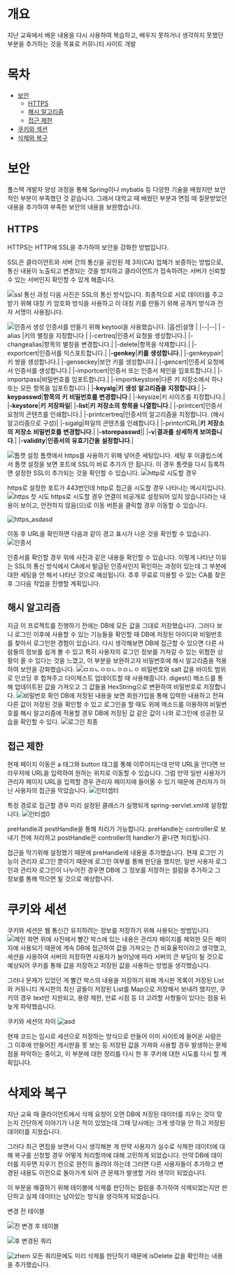 # 개요
지난 교육에서 배운 내용을 다시 사용하여  복습하고, 배우지 못하거나 생각하지 못했던 부분을 추가하는 것을 목표로 커뮤니티 사이트  개발
# 목차
 - [보안](#보안)
	 - [HTTPS](#https)
	 - [해시 알고리즘](#해시-알고리즘)
	 - [접근 제한](#접근-제한)
 - [쿠키와 섹션](#쿠키와-세션)
 - [삭제와 복구](#삭제와-복구)
# 보안
풀스택 개발자 양성 과정을 통해 Spring이나 mybatis 등 다양한 기술을 배웠지만 보안적인 부분이 부족했던 것 같습니다. 그래서 대학교 때 배웠던 부분과 면접 때 질문받았던 내용을 추가하여 부족한 보안의 내용을 보완했습니다.
## HTTPS
HTTPS는 HTTP에 SSL을 추가하여 보안을 강화한 방법입니다.

SSL은 클라이언트와 서버 간의 통신을 공인된 제 3자(CA) 업체가 보증하는 방법으로, 통신 내용이 노출되고 변경되는 것을 방지하고 클라이언트가 접속하려는 서버가 신뢰할 수 있는 서버인지 확인할 수 있게 해줍니다.

![ssl 통신 과정](https://user-images.githubusercontent.com/38309884/109752936-a68f2d00-7c24-11eb-961e-07ee4af411eb.PNG)
다음 사진은 SSL의 통신 방식입니다. 최종적으로 서로 데이터를 주고받기 위해 대칭 키 암호화 방식을 사용하고 이 대칭 키를 만들기 위해 공개키 방식과 전자 서명이 사용됩니다.

![인증서 생성](https://user-images.githubusercontent.com/38309884/109758148-79e01300-7c2e-11eb-99f5-2582197c5c5c.PNG)
인증서를 만들기 위해 keytool을 사용했습니다.
|옵션|설명  |
|--|--|
| -alias |키의 별칭을 지정합니다  |
|-certreq|인증서  요청을  생성합니다.|
|-changealias|항목의  별칭을  변경합니다.|
|-delete|항목을  삭제합니다.|
|-exportcert|인증서를  익스포트합니다.|
|**-genkey**|**키를**  **생성합니다**.|
|-genkeypair|키  쌍을  생성합니다.|
|-genseckey|보안  키를  생성합니다.|
|-gencert|인증서  요청에서  인증서를  생성합니다.|
|-importcert|인증서  또는  인증서  체인을  임포트합니다.|
|-importpass|비밀번호를  임포트합니다.|
|-importkeystore|다른  키  저장소에서  하나  또는  모든  항목을  임포트합니다.|
|**-keyalg**|**키**  **생성**  **알고리즘을**  **지정합니다**.|
|**-keypasswd**|**항목의**  **키**  **비밀번호를**  **변경합니다**.|
|-keysize|키  사이즈를  지정합니다.|
|**-keystore**|**키**  **저장파일**|
|**-list**|**키**  **저장소의**  **항목을**  **나열합니다**.|
|-printcert|인증서  요청의  콘텐츠를  인쇄합니다.|
|-printcertreq|인증서의  알고리즘을  지정합니다. (해시  알고리즘으로  구성)|
|-sigalg|파일의  콘텐츠를  인쇄합니다.|
|-printcrlCRL|**키**  **저장소의**  **저장소**  **비밀번호를**  **변경합니다**.|
|**-storepasswd**||
|**-v**|**결과를**  **상세하게**  **보여줍니다**.|
|**-validity**|**인증서의**  **유효기간을**  **설정합니다**.|

![톰캣 설정](https://user-images.githubusercontent.com/38309884/109756235-e78a4000-7c2a-11eb-94e5-453fefd65364.PNG)
톰캣에서 https를 사용하기 위해 넣어준 세팅입니다.
세팅 후 이클립스에서 톰캣 설정을 보면 포트에 SSL이 바로 추가가 안 됩니다. 이 경우 톰캣을 다시 등록하면 설정한 SSL이 추가되는 것을 확인할 수 있습니다.
![http로 시도할 경우](https://user-images.githubusercontent.com/38309884/109755643-b2c9b900-7c29-11eb-8f54-a630ebbe7d01.PNG)
  
https로 설정한 포트가 443번인데 http로 접근을 시도할 경우 나타나는 메시지입니다.
![https 첫 시도](https://user-images.githubusercontent.com/38309884/109755644-b2c9b900-7c29-11eb-940c-a41cce6dea4b.PNG)
https로 시도할 경우 연결이 비공개로 설정되어 있지 않습니다라는 내용이 보이고, 안전하지 않음(으)로 이동 버튼을 클릭할 경우 이동할 수 있습니다.
  
![https_asdasd](https://user-images.githubusercontent.com/38309884/109755645-b3624f80-7c29-11eb-88d6-2fe1b38074d6.png)
  
이동 후 URL을 확인하면 다음과 같이 경고 표시가 나온 것을 확인할 수 있습니다.
![인증서](https://user-images.githubusercontent.com/38309884/109755648-b3624f80-7c29-11eb-807f-c57265ac2cc8.PNG)
  
인증서를 확인할 경우 위에 사진과 같은 내용을 확인할 수 있습니다. 이렇게 나타난 이유는 SSL의 통신 방식에서 CA에서 발급된 인증서인지 확인하는 과정이 있는데 그 부분에 대한 세팅을 안 해서 나타난 것으로 예상됩니다. 추후 무료로 이용할 수 있는 CA를 찾은 후 그다음 작업을 진행할 계획입니다.


## 해시 알고리즘
지금 이 프로젝트를 진행하기 전에는 DB에 모든 값을 그대로 저장했습니다. 그러다 보니 로그인 이후에 사용할 수 있는 기능들을 확인할 때 DB에 저장된 아이디와 비밀번호를 찾아서 로그인한 경험이 있습니다. 다시 생각해보면 DB에 접근할 수 있으면 다른 사람들의 정보를 쉽게 볼 수 있고 특히 사용자의 로그인 정보를 가져갈 수 있는 위험한 상황이 올 수 있다는 것을 느꼈고, 이 부분을 보완하고자 비밀번호에 해시 알고리즘을 적용하여 보안을 강화했습니다.
![ㅁㅁㄴㅇㅁㄴㅇㅁㄴㅇ](https://user-images.githubusercontent.com/38309884/109619052-a71fb900-7b7b-11eb-987f-c047cd561f72.PNG)
비밀번호와 salt 값을 바이트 범위로 인코딩 후 합쳐주고 다이제스트 업데이트할 때 사용해줍니다. digest() 메소드를 통해 업데이트된 값을 가져오고 그 값들을  HexString으로 변환하여 비밀번호로 저장합니다.
![비밀번호 확인](https://user-images.githubusercontent.com/38309884/109620630-750f5680-7b7d-11eb-85ca-b88bb521bee2.PNG)
DB에 저장된 내용을 보면 회원가입을 통해 입력한 내용하고 전혀 다른 값이 저장된 것을 확인할 수 있고 로그인을 할 때도 위에 메소드를 이용하여 비밀번호를 해시 알고리즘에 적용할 경우 DB에 저장된 값 같은 값이 나와 로그인에 성공한 모습을 확인할 수 있다.
![로그인 최종](https://user-images.githubusercontent.com/38309884/109625267-74c58a00-7b82-11eb-8a44-66a8e2ee59b8.PNG)
## 접근 제한
현재 페이지 이동은 a 태그와 button 태그를 통해 이루어지는데 만약 URL을 안다면 브라우저에 URL을 입력하여 원하는 위치로 이동할 수 있습니다. 그럼 만약 일반 사용자가 관리자 페이지 URL을 입력할 경우 관리자 페이지에 들어올 수 있기 때문에 관리자가 아닌 사용자의 접근을 막았습니다.
![인터셉터](https://user-images.githubusercontent.com/38309884/109610560-43dc5980-7b70-11eb-9dd6-7b393b76e989.PNG)
  
특정 경로로 접근할 경우 미리 설정된 클래스가 실행되게 spring-servlet.xml에 설정합니다.
![인터셉0](https://user-images.githubusercontent.com/38309884/109610564-4474f000-7b70-11eb-816e-c4f7d2f96e27.PNG)
  
preHandle과 postHandle을 통해 처리가 가능합니다. preHandle는 controller로 보내기 전에 처리하고 postHandle은 controller의 handler가 끝나면 처리됩니다.
  
접근을 막기위해 설정했기 때문에 preHandle에 내용을 추가했습니다. 현재 로그인 기능이 관리자 로그인 뿐이기 때문에 로그인 여부를 통해 판단을 했지만, 일반 사용자 로그인과 관리자 로그인이 나누어진 경우면 DB에 그 정보를 저장하는 컬럼을 추가하고 그 정보를 통해 막으면 될 것으로 예상합니다.
#	쿠키와 세션
쿠키와 세션은 웹 통신간 유지하려는 정보를 저장하기 위해 사용되는 방법입니다.
![메인 화면](https://user-images.githubusercontent.com/38309884/109605288-45a21f00-7b68-11eb-8d8a-0900dd765520.png)
위에 사진에서 빨간 박스에 있는 내용은 관리자 페이지를 제외한 모든 페이지에 사용되기 때문에 계속 DB에 접근하여 값을 가져오는 건 비효율적이라고 생각했고, 세션을 사용하여 서버의 저장하면 사용자가 늘어남에 따라 서버의 큰 부담이 될 것으로 예상되어 쿠키를 통해 값을 저장하고 저장된 값을 사용하는 방법을 생각했습니다.

그러나 문제가 있었던 게 빨간 박스의 내용을 저장하기 위해 게시판 목록이 저장된 List와 커뮤니티 게시판의 최신 글들이 저장된 List를 Map으로 저장해서 보내려 했지만, 쿠키의 경우 text만 지원되고, 용량 제한, 만료 시점 등 더 고려할 사항들이 있다는 점을 뒤늦게 파악했습니다.
  
쿠키와 세션의 차이
![asd](https://user-images.githubusercontent.com/38309884/109605558-b0ebf100-7b68-11eb-9199-9d5b6d820ad4.PNG)

현재 코드는 임시로 세션으로 저장하는 방식으로 만들어 이미 사이트에 들어온 사람은 그 이후에 만들어진 게시판을 못 보는 등 저장된 값을 가져와 사용할 경우 발생하는 문제점을 파악하는 중이고, 이 부분에 대한 정리를 다시 한 후 쿠키에 대한 시도를 다시 할 계획입니다.
  
# 삭제와 복구
지난 교육 때 클라이언트에서 삭제 요청이 오면 DB에 저장된 데이터를 지우는 것이 맞는지 간단하게 이야기가 나온 적이 있었는데 그때 당시에는 크게 생각을 안 하고 저장된 데이터를 지웠습니다.
  
그러다 최근 면접을 보면서 다시 생각해본 게 만약 사용자가 실수로 삭제한 데이터에 대해 복구를 신청할 경우 어떻게 처리할까에 대해 고민하게 되었습니다. 만약 DB에 데이터를 지우면 지우기 전으로 완전히 돌려야 하는데 그러면 다른 사용자들이 추가하고 변경된 내용도 이전으로 돌아가게 되어 큰 문제가 발생할 거라 생각이 되었습니다.
  
이 부분을 해결하기 위해 테이블에 삭제를 판단하는 컬럼을 추가하여 삭제되었는지만 판단하고 실제 데이터는 남아있는 방식을 생각하게 되었습니다.
  
변경 전 테이블
  
![전](https://user-images.githubusercontent.com/38309884/109602869-49cc3d80-7b64-11eb-86b9-271d3eb272d1.png)
변경 후 테이블
  
![후](https://user-images.githubusercontent.com/38309884/109602873-4a64d400-7b64-11eb-82e2-7a5bc683e617.png)
변경된 쿼리
  
![zhem](https://user-images.githubusercontent.com/38309884/109603634-69b03100-7b65-11eb-800f-5069cf6afe2e.PNG)
모든 쿼리문에도 미리 삭제를 판단하기 때문에 isDelete 값을 확인하는 내용을 추가했습니다.